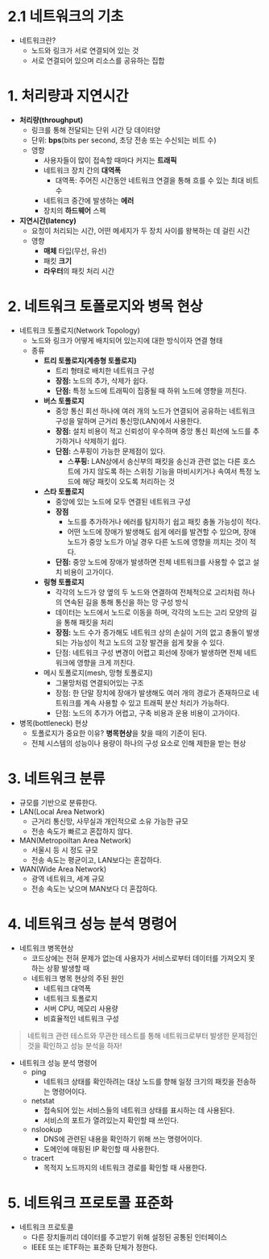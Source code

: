 # 2.1 네트워크의 기초

- 네트워크란?
  - 노드와 링크가 서로 연결되어 있는 것
  - 서로 연결되어 있으며 리소스를 공유하는 집합

# 1. 처리량과 지연시간

- **처리량(throughput)**
  - 링크를 통해 전달되는 단위 시간 당 데이터양
  - 단위: **bps**(bits per second, 초당 전송 또는 수신되는 비트 수)
  - 영향
    - 사용자들이 많이 접속할 때마다 커지는 **트래픽**
    - 네트워크 장치 간의 **대역폭**
      - 대역폭: 주어진 시간동안 네트워크 연결을 통해 흐를 수 있는 최대 비트 수
    - 네트워크 중간에 발생하는 **에러**
    - 장치의 **하드웨어** 스펙
- **지연시간(latency)**
  - 요청이 처리되는 시간, 어떤 메세지가 두 장치 사이를 왕복하는 데 걸린 시간
  - 영향
    - **매체** 타입(무선, 유선)
    - 패킷 **크기**
    - **라우터**의 패킷 처리 시간

# 2. 네트워크 토폴로지와 병목 현상

- 네트워크 토폴로지(Network Topology)
  - 노드와 링크가 어떻게 배치되어 있는지에 대한 방식이자 연결 형태
  - 종류
    - **트리 토폴로지(계층형 토폴로지)**
      - 트리 형태로 배치한 네트워크 구성
      - **장점:** 노드의 추가, 삭제가 쉽다.
      - **단점:** 특정 노드에 트래픽이 집중될 때 하위 노드에 영향을 끼친다.
    - **버스 토폴로지**
      - 중앙 통신 회선 하나에 여러 개의 노드가 연결되어 공유하는 네트워크 구성을 말하며 근거리 통신망(LAN)에서 사용한다.
      - **장점:** 설치 비용이 적고 신뢰성이 우수하며 중앙 통신 회선에 노드를 추가하거나 삭제하기 쉽다.
      - **단점:** 스푸핑이 가능한 문제점이 있다.
        - 스**푸핑:** LAN상에서 송신부의 패킷을 송신과 관련 없는 다른 호스트에 가지 않도록 하는 스위칭 기능을 마비시키거나 속여서 특정 노드에 해당 패킷이 오도록 처리하는 것
    - **스타 토폴로지**
      - 중앙에 있는 노드에 모두 연결된 네트워크 구성
      - **장점**
        - 노드를 추가하거나 에러를 탐지하기 쉽고 패킷 충돌 가능성이 적다.
        - 어떤 노드에 장애가 발생해도 쉽게 에러를 발견할 수 있으며, 장애 노드가 중앙 노드가 아닐 경우 다른 노드에 영향을 끼치는 것이 적다.
      - **단점:** 중앙 노드에 장애가 발생하면 전체 네트워크를 사용할 수 없고 설치 비용이 고가이다.
    - **링형 토폴로지**
      - 각각의 노드가 양 옆의 두 노드와 연결하여 전체적으로 고리처럼 하나의 연속된 길을 통해 통신을 하는 망 구성 방식
      - 데이터는 노드에서 노드로 이동을 하며, 각각의 노드는 고리 모양의 길을 통해 패킷을 처리
      - **장점:** 노드 수가 증가해도 네트워크 상의 손실이 거의 없고 충돌이 발생되는 가능성이 적고 노드의 고장 발견을 쉽게 찾을 수 있다.
      - 단점: 네트워크 구성 변경이 어렵고 회선에 장애가 발생하면 전체 네트워크에 영향을 크게 끼친다.
    - 메시 토폴로지(mesh, 망형 토폴로지)
      - 그물망처럼 연결되어있는 구조
      - 장점: 한 단말 장치에 장애가 발생해도 여러 개의 경로가 존재하므로 네트워크를 계속 사용할 수 있고 트래픽 분산 처리가 가능하다.
      - 단점: 노드의 추가가 어렵고, 구축 비용과 운용 비용이 고가이다.
- 병목(bottleneck) 현상
  - 토폴로지가 중요한 이유? **병목현상**을 찾을 때의 기준이 된다.
  - 전체 시스템의 성능이나 용량이 하나의 구성 요소로 인해 제한을 받는 현상

# 3. 네트워크 분류

- 규모를 기반으로 분류한다.
- LAN(Local Area Network)
  - 근거리 통신망, 사무실과 개인적으로 소유 가능한 규모
  - 전송 속도가 빠르고 혼잡하지 않다.
- MAN(Metropoiltan Area Network)
  - 서울시 등 시 정도 규모
  - 전송 속도는 평균이고, LAN보다는 혼잡하다.
- WAN(Wide Area Network)
  - 광역 네트워크, 세계 규모
  - 전송 속도는 낮으며 MAN보다 더 혼잡하다.

# 4. 네트워크 성능 분석 명령어

- 네트워크 병목현상
  - 코드상에는 전혀 문제가 없는데 사용자가 서비스로부터 데이터를 가져오지 못하는 상황 발생할 때
  - 네트워크 병목 현상의 주된 원인
    - 네트워크 대역폭
    - 네트워크 토폴로지
    - 서버 CPU, 메모리 사용량
    - 비효율적인 네트워크 구성

> 네트워크 관련 테스트와 무관한 테스트를 통해 네트워크로부터 발생한 문제점인 것을 확인하고 성능 분석을 하자!

- 네트워크 성능 분석 명령어
  - ping
    - 네트워크 상태를 확인하려는 대상 노드를 향해 일정 크기의 패킷을 전송하는 명령어이다.
  - netstat
    - 접속되어 있는 서비스들의 네트워크 상태를 표시하는 데 사용된다.
    - 서비스의 포트가 열려있는지 확인할 때 쓰인다.
  - nslookup
    - DNS에 관련된 내용을 확인하기 위해 쓰는 명령어이다.
    - 도메인에 매핑된 IP 확인할 때 사용한다.
  - tracert
    - 목적지 노드까지의 네트워크 경로를 확인할 때 사용한다.

# 5. 네트워크 프로토콜 표준화

- 네트워크 프로토콜
  - 다른 장치들끼리 데이터를 주고받기 위해 설정된 공통된 인터페이스
  - IEEE 또는 IETF하는 표준화 단체가 정한다.

